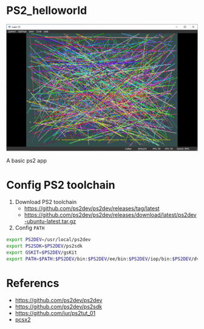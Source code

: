 # PS2_helloworld

![PS2](screenshots/Snipaste_2025-05-22_11-23-29.png)

A basic ps2 app

# Config PS2 toolchain

1. Download PS2 toolchain
    - https://github.com/ps2dev/ps2dev/releases/tag/latest
    - https://github.com/ps2dev/ps2dev/releases/download/latest/ps2dev-ubuntu-latest.tar.gz
2. Config `PATH`

```bash
export PS2DEV=/usr/local/ps2dev
export PS2SDK=$PS2DEV/ps2sdk
export GSKIT=$PS2DEV/gsKit
export PATH=$PATH:$PS2DEV/bin:$PS2DEV/ee/bin:$PS2DEV/iop/bin:$PS2DEV/dvp/bin:$PS2SDK/bin
```

# Referencs
- https://github.com/ps2dev/ps2dev
- https://github.com/ps2dev/ps2sdk
- https://github.com/jur/ps2tut_01
- [pcsx2](https://pcsx2.net/)
